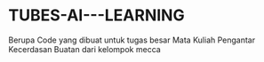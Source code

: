 # TUBES-AI---LEARNING
Berupa Code yang dibuat untuk tugas besar Mata Kuliah Pengantar Kecerdasan Buatan dari kelompok mecca
